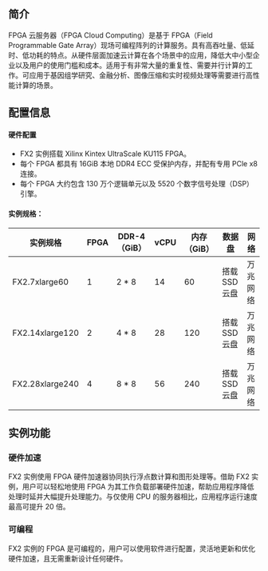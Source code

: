## 简介
FPGA 云服务器（FPGA Cloud Computing）是基于 FPGA（Field Programmable Gate Array）现场可编程阵列的计算服务。具有高吞吐量、低延时、低功耗的特点。从硬件层面加速云计算在各个场景中的应用，降低大中小型企业以及用户的使用门槛和成本。适用于有非常大量的重复性、需要并行计算的工作。可应用于基因组学研究、金融分析、图像压缩和实时视频处理等需要进行高性能计算的场景。

## 配置信息
#### 硬件配置
- FX2 实例搭载 Xilinx Kintex UltraScale KU115 FPGA。
- 每个 FPGA 都具有 16GiB 本地 DDR4 ECC 受保护内存，并配有专用 PCle x8 连接。
- 每个 FPGA 大约包含 130 万个逻辑单元以及 5520 个数字信号处理（DSP）引擎。

#### 实例规格：
| 实例规格 | FPGA | DDR-4（GiB）| vCPU | 内存（GiB）| 数据盘 | 网络|
|---------|---------|---------|------|------------|------|----|
| FX2.7xlarge60 | 1 | 2 * 8| 14 | 60 | 搭载 SSD 云盘 | 万兆网络|
| FX2.14xlarge120 | 2 | 4 * 8 | 28 | 120 | 搭载 SSD 云盘 | 万兆网络|
| FX2.28xlarge240 | 4 | 8 * 8 | 56 | 240 | 搭载 SSD 云盘 | 万兆网络| 

## 实例功能
### 硬件加速
FX2 实例使用 FPGA 硬件加速器协同执行浮点数计算和图形处理等。借助 FX2 实例，用户可以轻松地使用 FPGA 为其工作负载部署硬件加速，帮助应用程序降低处理时延并大幅提升处理能力。与仅使用 CPU 的服务器相比，应用程序运行速度最高可提升 20 倍。

### 可编程
FX2 实例的 FPGA 是可编程的，用户可以使用软件进行配置，灵活地更新和优化硬件加速，且无需重新设计任何硬件。



